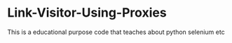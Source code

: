 # Link-Visitor-Using-Proxies
This is a educational purpose code that teaches about python selenium etc
